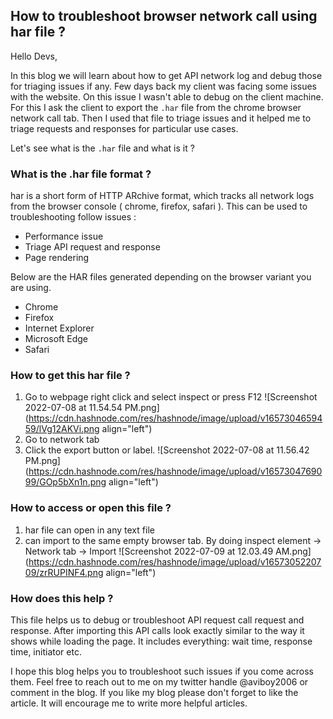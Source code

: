 ## How to troubleshoot browser network call using har file ?

Hello Devs, 

In this blog we will learn about how to get API network log and debug those for triaging issues if any. Few days back my client was facing some issues with the website. On this issue I wasn't able to debug on the client machine. For this I ask the client to export the `.har` file from the chrome browser network call tab. Then I used that file to triage issues and it helped me to triage requests and responses for particular use cases. 

Let's see what is the `.har` file and what is it ? 

### What is the .har file format ? 
har is a short form of HTTP ARchive format, which tracks all network logs from the browser console ( chrome, firefox, safari ). This can be used to troubleshooting follow issues : 
- Performance issue 
- Triage API request and response
- Page rendering

Below are the HAR files generated depending on the browser variant you are using. 

- Chrome
- Firefox
- Internet Explorer
- Microsoft Edge
- Safari

### How to get this har file ? 
1. Go to webpage right click and select inspect or press F12
![Screenshot 2022-07-08 at 11.54.54 PM.png](https://cdn.hashnode.com/res/hashnode/image/upload/v1657304659459/lVg12AKVi.png align="left")
2. Go to network tab 
3. Click the export button or label. 
![Screenshot 2022-07-08 at 11.56.42 PM.png](https://cdn.hashnode.com/res/hashnode/image/upload/v1657304769099/GOp5bXn1n.png align="left")

### How to access or open this file ? 
1. har file can open in any text file 
2. can import to the same empty browser tab. By doing inspect element -> Network tab -> Import 
![Screenshot 2022-07-09 at 12.03.49 AM.png](https://cdn.hashnode.com/res/hashnode/image/upload/v1657305220709/zrRUPINF4.png align="left")

### How does this help ? 
This file helps us to debug or troubleshoot API request call request and response. After importing this API calls look exactly similar to the way it shows while loading the page. It includes everything: wait time, response time, initiator etc. 

I hope this blog helps you to troubleshoot such issues if you come across them. Feel free to reach out to me on my twitter handle @aviboy2006 or comment in the blog. If you like my blog please don't forget to like the article. It will encourage me to write more helpful articles. 
